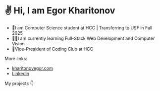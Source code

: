 <h1>✌️ Hi, I am Egor Kharitonov</h1>

- 🏫I am Computer Science student at HCC | Transferring to USF in Fall 2025
- 👨‍💻I am currently learning Full-Stack Web Development and Computer Vision
- 📩Vice-President of Coding Club at HCC

More links:

- [kharitonovegor.com](https://kharitonovegor.com)
- [Linkedin](https://www.linkedin.com/in/kharitonov-egor)

My projects 👇

 <!--[<img src="https://www.codewars.com/users/kharitonov-egor/badges/small">](https://www.codewars.com/users/kharitonov-egor) -->

 <!--# ![LeetCode Stats](https://leetcard.jacoblin.cool/kharitonov-egor?theme=dark&font=Maitree) -->

 <!-- # [![wakatime](https://wakatime.com/badge/user/f931925b-f4c5-4a55-97ac-b51912a98888.svg)](https://wakatime.com/@f931925b-f4c5-4a55-97ac-b51912a98888) -->

